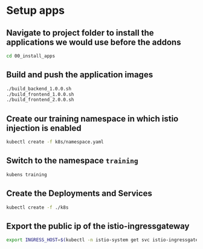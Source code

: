 # Setup apps

## Navigate to project folder to install the applications we would use before the addons
```bash
cd 00_install_apps
```

## Build and push the application images

```bash
./build_backend_1.0.0.sh
./build_frontend_1.0.0.sh
./build_frontend_2.0.0.sh
```

## Create our training namespace in which istio injection is enabled

```bash
kubectl create -f k8s/namespace.yaml
```

## Switch to the namespace `training`

```bash
kubens training
```

## Create the Deployments and Services

```bash
kubectl create -f ./k8s
```

## Export the public ip of the istio-ingressgateway

```bash
export INGRESS_HOST=$(kubectl -n istio-system get svc istio-ingressgateway -o jsonpath="{.status.loadBalancer.ingress[0].ip}")
```
